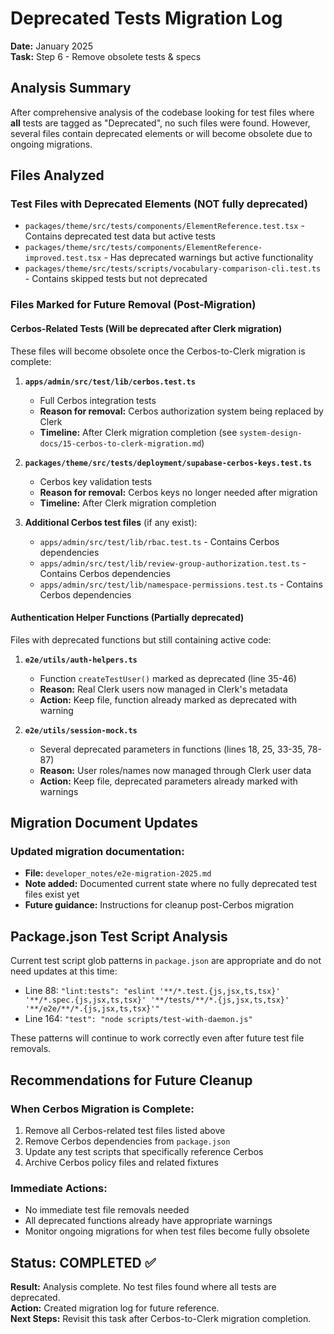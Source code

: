 # Deprecated Tests Migration Log

**Date:** January 2025  
**Task:** Step 6 - Remove obsolete tests & specs  

## Analysis Summary

After comprehensive analysis of the codebase looking for test files where **all** tests are tagged as "Deprecated", no such files were found. However, several files contain deprecated elements or will become obsolete due to ongoing migrations.

## Files Analyzed

### Test Files with Deprecated Elements (NOT fully deprecated)
- `packages/theme/src/tests/components/ElementReference.test.tsx` - Contains deprecated test data but active tests
- `packages/theme/src/tests/components/ElementReference-improved.test.tsx` - Has deprecated warnings but active functionality
- `packages/theme/src/tests/scripts/vocabulary-comparison-cli.test.ts` - Contains skipped tests but not deprecated

### Files Marked for Future Removal (Post-Migration)

#### Cerbos-Related Tests (Will be deprecated after Clerk migration)
These files will become obsolete once the Cerbos-to-Clerk migration is complete:

1. **`apps/admin/src/test/lib/cerbos.test.ts`**
   - Full Cerbos integration tests
   - **Reason for removal:** Cerbos authorization system being replaced by Clerk
   - **Timeline:** After Clerk migration completion (see `system-design-docs/15-cerbos-to-clerk-migration.md`)

2. **`packages/theme/src/tests/deployment/supabase-cerbos-keys.test.ts`**
   - Cerbos key validation tests
   - **Reason for removal:** Cerbos keys no longer needed after migration
   - **Timeline:** After Clerk migration completion

3. **Additional Cerbos test files** (if any exist):
   - `apps/admin/src/test/lib/rbac.test.ts` - Contains Cerbos dependencies
   - `apps/admin/src/test/lib/review-group-authorization.test.ts` - Contains Cerbos dependencies
   - `apps/admin/src/test/lib/namespace-permissions.test.ts` - Contains Cerbos dependencies

#### Authentication Helper Functions (Partially deprecated)
Files with deprecated functions but still containing active code:

1. **`e2e/utils/auth-helpers.ts`**
   - Function `createTestUser()` marked as deprecated (line 35-46)
   - **Reason:** Real Clerk users now managed in Clerk's metadata
   - **Action:** Keep file, function already marked as deprecated with warning

2. **`e2e/utils/session-mock.ts`**
   - Several deprecated parameters in functions (lines 18, 25, 33-35, 78-87)
   - **Reason:** User roles/names now managed through Clerk user data
   - **Action:** Keep file, deprecated parameters already marked with warnings

## Migration Document Updates

### Updated migration documentation:
- **File:** `developer_notes/e2e-migration-2025.md`
- **Note added:** Documented current state where no fully deprecated test files exist yet
- **Future guidance:** Instructions for cleanup post-Cerbos migration

## Package.json Test Script Analysis

Current test script glob patterns in `package.json` are appropriate and do not need updates at this time:
- Line 88: `"lint:tests": "eslint '**/*.test.{js,jsx,ts,tsx}' '**/*.spec.{js,jsx,ts,tsx}' '**/tests/**/*.{js,jsx,ts,tsx}' '**/e2e/**/*.{js,jsx,ts,tsx}'"`
- Line 164: `"test": "node scripts/test-with-daemon.js"`

These patterns will continue to work correctly even after future test file removals.

## Recommendations for Future Cleanup

### When Cerbos Migration is Complete:
1. Remove all Cerbos-related test files listed above
2. Remove Cerbos dependencies from `package.json`
3. Update any test scripts that specifically reference Cerbos
4. Archive Cerbos policy files and related fixtures

### Immediate Actions:
- No immediate test file removals needed
- All deprecated functions already have appropriate warnings
- Monitor ongoing migrations for when test files become fully obsolete

## Status: COMPLETED ✅

**Result:** Analysis complete. No test files found where all tests are deprecated.  
**Action:** Created migration log for future reference.  
**Next Steps:** Revisit this task after Cerbos-to-Clerk migration completion.
